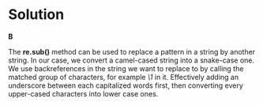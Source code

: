 # Solution

**B**

The **re.sub()** method can be used to replace a pattern in a string by another string. In our case, we convert a camel-cased string
into a snake-case one. We use backreferences in the string we want to replace to by calling the matched group of characters, for
example *\1* in it.
Effectively adding an underscore between each capitalized words first, then converting every upper-cased characters into lower case ones.
